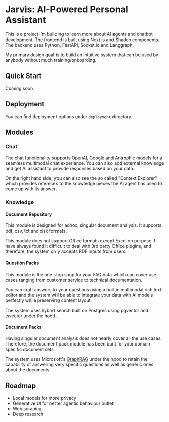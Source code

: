 # Jarvis: AI-Powered Personal Assistant

This is a project I'm building to learn more about AI agents and chatbot development. The frontend is built using Next.js and Shadcn components. The backend uses Python, FastAPI, Socket.io and Langgraph.

My primary design goal is to build an intuitive system that can be used by anybody without much training/onboarding.


## Quick Start

Coming soon

## Deployment

You can find deployment options under ```deployment``` directory.

## Modules

### Chat 

The chat functionality supports OpenAI, Google and Antrophic models for a seamless multimodal chat experience. You can also add external knowledge and get AI assistant to provide responses based on your data. 

On the right hand side, you can also see the so called "Context Explorer" which provides refereces to the knowledge pieces the AI agent has used to come up with its answer.

### Knowledge

#### Document Repository

This module is designed for adhoc, singular document analysis. It supports pdf, csv, txt and xlsx formats. 

This module does not support Office formats except Excel on purpose. I have always found it difficult to deal with 3rd party Office plugins, and therefore, the system only accepts PDF inputs from users.

#### Question Packs

This module is the one stop shop for your FAQ data which can cover use cases ranging from customer service to technical documentation.

You can craft answers to your questions using a builtin multimodal rich text editor and the system will be able to integrate your data with AI models perfectly while preserving content layout.

The system uses hybrid search built on Postgres using pgvector and tsvector under the hood.

#### Document Packs

Having singular document analysis does not nearly cover all the use cases. Therefore, the document pack module has been built for your domain specific document sets.

The system uses Microsoft's [GraphRAG](https://microsoft.github.io/graphrag/) under the hood to retain the capability of answering very specific questions as well as generic ones about the documents.

## Roadmap

- Local models for more privacy
- Generative UI for better agentic behaviour outlet
- Web scraping
- Deep research